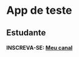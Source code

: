 # App de teste
## Estudante
#### INSCREVA-SE: [Meu canal](https://www.youtube.com/channel/UCrc8mZHlz-XiGOxqzSJjusQ)
